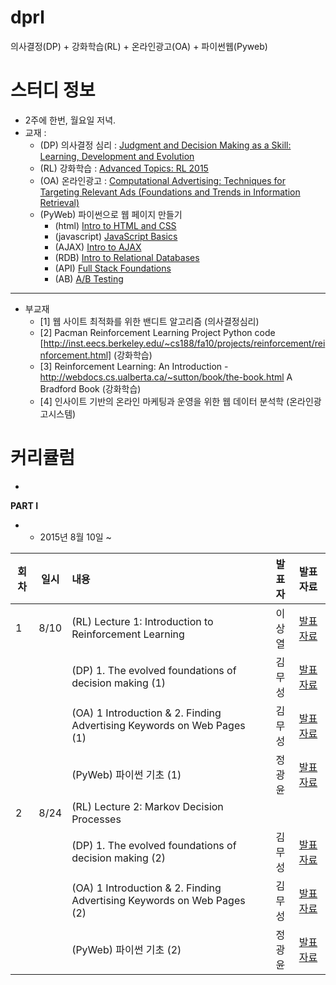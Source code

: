 # dprl
의사결정(DP) + 강화학습(RL) + 온라인광고(OA) + 파이썬웹(Pyweb)


# 스터디 정보 
* 2주에 한번, 월요일 저녁.
* 교재 : 
  - (DP) 의사결정 심리 : [Judgment and Decision Making as a Skill: Learning, Development and Evolution](http://www.amazon.com/Judgment-Decision-Making-Skill-Development/dp/1107676525)
  - (RL) 강화학습 : [Advanced Topics: RL 2015](http://www0.cs.ucl.ac.uk/staff/d.silver/web/Teaching.html)
  - (OA) 온라인광고 : [Computational Advertising: Techniques for Targeting Relevant Ads (Foundations and Trends in Information Retrieval)](http://www.amazon.com/Computational-Advertising-Techniques-Foundations-Information/dp/160198832X/)
  - (PyWeb) 파이썬으로 웹 페이지 만들기
    - (html) [Intro to HTML and CSS](https://www.udacity.com/course/intro-to-html-and-css--ud304)
    - (javascript) [JavaScript Basics](https://www.udacity.com/course/javascript-basics--ud804)
    - (AJAX) [Intro to AJAX](https://www.udacity.com/course/intro-to-ajax--ud110)
    - (RDB) [Intro to Relational Databases](https://www.udacity.com/course/intro-to-relational-databases--ud197)
    - (API) [Full Stack Foundations](https://www.udacity.com/course/full-stack-foundations--ud088)
    - (AB) [A/B Testing](https://www.udacity.com/course/ab-testing--ud257)

---------
* 부교재
  - [1] 웹 사이트 최적화를 위한 밴디트 알고리즘 (의사결정심리)
  - [2] Pacman Reinforcement Learning Project Python code [http://inst.eecs.berkeley.edu/~cs188/fa10/projects/reinforcement/reinforcement.html] (강화학습)
  - [3] Reinforcement Learning: An Introduction - http://webdocs.cs.ualberta.ca/~sutton/book/the-book.html A Bradford Book (강화학습)
  - [4] 인사이트 기반의 온라인 마케팅과 운영을 위한 웹 데이터 분석학 (온라인광고시스템)  
  
 
# 커리큘럼
  - 
<b>PART I</b>
  - * 2015년 8월 10일 ~

|회차| 일시| 내용                                  | 발표자  |              발표자료                    |
|--- |:---:| :-------------------------------------|:-------:|:---------------------------------------- |
| 1  |8/10  |(RL) Lecture 1: Introduction to Reinforcement Learning|이상열|[발표자료](https://drive.google.com/file/d/0B2l0iH28o85xaGxHZnU4S1gwRjA/view) |
|    |     |(DP) 1. The evolved foundations of decision making (1) |김무성|[발표자료](http://nbviewer.ipython.org/github/psygrammer/dprl/blob/master/part1/DP/ch01/01_The_evolved_foundations_of_decision_making.ipynb) |
|    |     |(OA) 1 Introduction & 2. Finding Advertising Keywords on Web Pages (1) |김무성|[발표자료](http://nbviewer.ipython.org/github/psygrammer/dprl/blob/master/part1/OA/ch01/01_Introduction.ipynb)|
|    |     |(PyWeb) 파이썬 기초 (1) |정광윤|[발표자료](http://nbviewer.ipython.org/github/psygrammer/dprl/blob/master/part1/PyWeb/ch01/psygrammer_pyweb_01.ipynb) |
| 2  |8/24 |(RL) Lecture 2: Markov Decision Processes || |
|    |     |(DP) 1. The evolved foundations of decision making (2) |김무성|[발표자료](http://nbviewer.ipython.org/github/psygrammer/dprl/blob/master/part1/DP/ch01/01_The_evolved_foundations_of_decision_making.ipynb) |
|    |     |(OA) 1 Introduction & 2. Finding Advertising Keywords on Web Pages (2) | 김무성 |[발표자료](http://nbviewer.ipython.org/github/psygrammer/dprl/blob/master/part1/OA/ch01/01_Introduction.ipynb)   |
|    |     |(PyWeb) 파이썬 기초 (2)         | 정광윤 |[발표자료](http://nbviewer.ipython.org/github/psygrammer/dprl/blob/master/part1/PyWeb/ch01/psygrammer_pyweb_01.ipynb)   |
